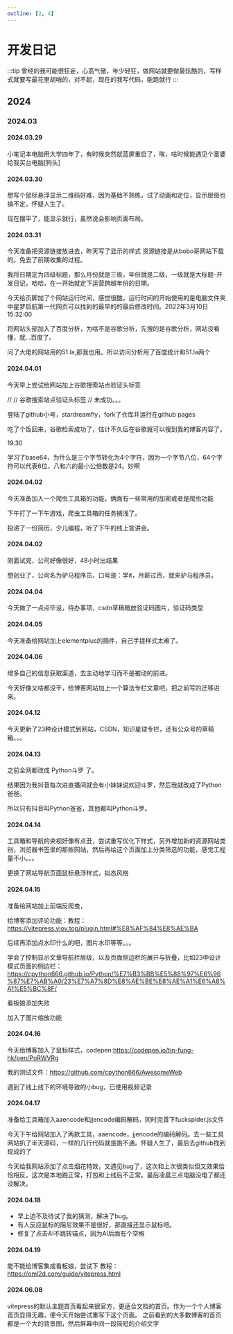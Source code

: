 ```yaml
---
outline: [2, 4]
---
```


# 开发日记

:::tip
曾经的我可能很狂妄，心高气傲，年少轻狂，做网站就要做最炫酷的，写样式就要写最花里胡哨的，对不起，现在的我写代码，能跑就行
:::

## 2024

### 2024.03
#### 2024.03.29
小笔记本电脑用大学四年了，有时候突然就蓝屏重启了，唉，啥时候能遇见个富婆给我买台电脑[狗头]
#### 2024.03.30

<!-- 怎么会有css这种东西啊，我艹了 -->
想写个鼠标悬浮显示二维码好难，因为基础不熟练，试了动画和定位，显示层级也搞不定，怀疑人生了。

现在摆平了，能显示就行，虽然说会影响页面布局。


#### 2024.03.31

今天准备把资源链接放进去，昨天写了显示的样式
资源链接是从bobo哥网站下载的。免去了前期收集的过程。

我将日期定为四级标题，那么月份就是三级，年份就是二级，一级就是大标题-开发日记，哈哈，在一开始就定下运营跨越年份的日期。

今天给页脚加了个网站运行时间，感觉很酷，运行时间的开始使用的是电脑文件夹中星梦启航第一代网页可以找到的最早的的最后修改时间。2022年3月10日 15:32:00

将网站头部加入了百度分析，为啥不是谷歌分析，先搜的是谷歌分析，网站没看懂，就...百度了。

问了大佬的网站用的51.la,那我也用。所以访问分析用了百度统计和51.la两个

#### 2024.04.01

今天早上尝试给网站加上谷歌搜索站点验证头标签

// <meta name="google-site-verification" content="0QTiVl6hixpkg_fJQSKH37g9Y5iqklaWYFXJRt20CgU" />
// 谷歌搜索站点验证头标签
// 未成功。。。

登陆了github小号，stardreamfly，fork了仓库并运行在github pages

吃了个饭回来，谷歌检索成功了，估计不久后在谷歌就可以搜到我的博客内容了。

19.30

<!-- CSDN是什么垃圾网站，个人简介连个外链都不给放，做尼玛的狗屁编程社区，真的是个垃圾堆，之前买的年费vip是我这辈子最愚蠢的投资，就当喂狗了。互联网那麽多答案你不抄，你不是纯就是坏。
我的的爬虫不要买的课的文章也不给过审。真尼玛全身敏感啊，别开网站了得了。 -->

学习了base64，为什么是三个字节转化为4个字符，因为一个字节八位，64个字符可以代表6位，八和六的最小公倍数是24。妙啊

#### 2024.04.02

今天准备加入一个爬虫工具箱的功能，俩面有一些常用的加密或者是爬虫功能

下午打了一下午游戏，爬虫工具箱的任务搁浅了。

投递了一份简历，少儿编程，听了下午的线上宣讲会。

#### 2024.04.02

刚面试完，公司好像很好，48小时出结果

想创业了，公司名为驴马程序员，口号是：学it，月薪过百，就来驴马程序员。

#### 2024.04.04

今天做了一点点毕设，待办事项，csdn草稿箱放验证码图片，验证码类型

#### 2024.04.05
今天准备给网站加上elementplus的插件，自己手搓样式太难了。

#### 2024.04.06

增多自己的信息获取渠道，去主动地学习而不是被动的前进。

今天好像又啥都没干，给博客网站加上一个算法专栏文章吧，把之前写的迁移进来。

#### 2024.04.12
今天更新了23种设计模式到网站，CSDN，知识星球专栏，还有公众号的草稿箱。。。

#### 2024.04.13
之前全网都改成 Python斗罗 了。

结果因为我抖音每次进直播间就会有小妹妹说欢迎斗罗，然后我就改成了Python爸爸。

所以只有抖音叫Python爸爸，其他都叫Python斗罗。
#### 2024.04.14
工具箱和导航的央视好像有点丑，尝试重写优化下样式，另外增加新的资源网站类别，浏览器书签里的那些网站，然后再给这个页面加上分类筛选的功能，感觉工程量不小。。。

更换了网站导航页面鼠标悬浮样式，拟态风格

#### 2024.04.15
准备给网站加上前端反爬虫，

给博客添加评论功能：教程：
https://vitepress.yiov.top/plugin.html#%E8%AF%84%E8%AE%BA

后续再添加点水印什么的吧，图片水印等等。。。

学会了控制显示文章导航栏层级，以及页面侧边栏的展开与折叠，比如23中设计模式页面的侧边栏：https://cpython666.github.io/Python/%E7%B3%BB%E5%88%97%E6%96%87%E7%AB%A0/23%E7%A7%8D%E8%AE%BE%E8%AE%A1%E6%A8%A1%E5%BC%8F/

看板娘添加失败

加入了图片缩放功能

#### 2024.04.16

今天给博客加入了鼠标样式，codepen:https://codepen.io/tin-fung-hk/pen/PoRWVRg

我的测试文件：https://github.com/cpython666/AwesomeWeb

遇到了线上线下的环境导致的小bug，已使用视频记录

#### 2024.04.17
准备给工具箱加入aaencode和jjencode编码解码，同时完善下fuckspider.js文件

今天下午给网站加入了两款工具，aaencode，jjencode的编码解码。去一些工具网站扒了半天源码，一样的几行代码就是跑不通。怀疑人生了，最后去github找到现成的了

今天给我网站添加了点击烟花特效，又遇见bug了，这次和上次很类似但又效果恰恰相反，这次是本地跑正常，打包和上线后不正常。最后凌晨三点电脑没电了都还没解决。

#### 2024.04.18
- 早上迫不及待试了我的猜测，解决了bug。
- 有人反应鼠标的阻尼效果不是很好，那直接还显示鼠标吧。
- 修复了点击AI不跳转锚点，因为AI后面有个空格

#### 2024.04.19
能不能给博客集成看板娘，尝试下
教程：https://oml2d.com/guide/vitepress.html

<!-- 2024.05.22
规则是由谁制定的，哪里的蠢蛋，哪里的《专家》，大学生做毕设,md,还有就是草泥马币的翟天临。 -->

<!-- 还有就是毕业的那一堆事情，真是脑瘫啊，写个文件不让写错字，内容都是政治思想，道德品质，遵纪守法，真是脑瘫啊。自己写自己有啥意义，面子工程，遥遥领先了。真领先，真特色啊，真牛逼啊 -->

#### 2024.06.08
vitepress的默认主题首页看起来很官方，更适合文档的首页。作为一个个人博客首页显得无趣，便今天开始尝试重写下这个页面。
之前看到的大多数博客的首页都是一个大的背景图，然后屏幕中间一段简短的介绍文字
